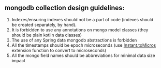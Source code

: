 ## mongodb collection design guidelines:
1. Indexes/ensuring indexes should not be a part of code (indexes should be created separately, by hand).
2. It is forbidden to use any annotations on mongo model classes (they should be plain kotlin data classes)
3. The use of any Spring data mongodb abstractions is forbidden
4. All the timestamps should be epoch microseconds (use [Instant.toMicros](../../gimlee-common/src/main/kotlin/com/gimlee/common/InstantUtils.kt)
   extension function to convert to microseconds)
5. All the mongo field names should be abbreviations for minimal data size impact